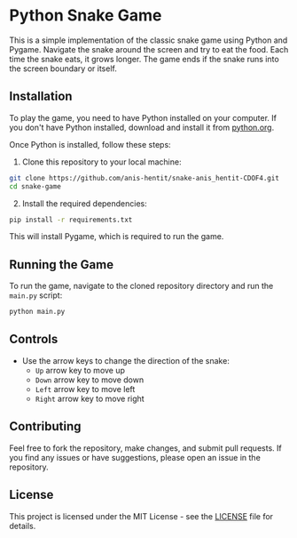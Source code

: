 # Python Snake Game

This is a simple implementation of the classic snake game using Python and Pygame. Navigate the snake around the screen and try to eat the food. Each time the snake eats, it grows longer. The game ends if the snake runs into the screen boundary or itself.

## Installation

To play the game, you need to have Python installed on your computer. If you don't have Python installed, download and install it from [python.org](https://www.python.org/downloads/).

Once Python is installed, follow these steps:

1. Clone this repository to your local machine: 
```sh
git clone https://github.com/anis-hentit/snake-anis_hentit-CDOF4.git
cd snake-game
```
2. Install the required dependencies:
```sh
pip install -r requirements.txt
```

This will install Pygame, which is required to run the game.

## Running the Game

To run the game, navigate to the cloned repository directory and run the `main.py` script:
```sh
python main.py
```

## Controls

- Use the arrow keys to change the direction of the snake:
  - `Up` arrow key to move up
  - `Down` arrow key to move down
  - `Left` arrow key to move left
  - `Right` arrow key to move right

## Contributing

Feel free to fork the repository, make changes, and submit pull requests. If you find any issues or have suggestions, please open an issue in the repository.

## License

This project is licensed under the MIT License - see the [LICENSE](LICENSE) file for details.




